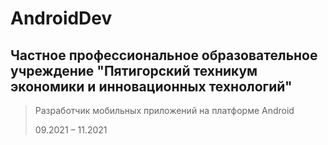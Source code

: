 # AndroidDev
## Частное профессиональное образовательное учреждение "Пятигорский техникум экономики и инновационных технологий"
> Разработчик мобильных приложений на платформе Android
> 
> 09.2021 – 11.2021
